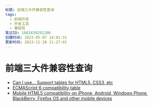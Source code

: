 ```yaml
---
标题: 前端三大件兼容性查询
tags:
  - 前端开发
  - 开发工具
  - 兼容性
笔记ID: 1683439291200
创建时间: 2023-05-07 14:01:31
更新时间: 2023-11-28 11:27:41
---
```


# 前端三大件兼容性查询

- [Can I use... Support tables for HTML5, CSS3, etc](https://caniuse.com/)
- [ECMAScript 6 compatibility table](http://kangax.github.io/compat-table/es6/)
- [Mobile HTML5 compatibility on iPhone, Android, Windows Phone, BlackBerry, Firefox OS and other mobile devices](http://mobilehtml5.org/)
